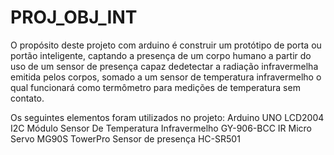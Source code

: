 # PROJ_OBJ_INT
O propósito deste projeto com arduino é construir um protótipo de porta ou portão inteligente, captando a presença de um corpo humano a partir do uso de um sensor de presença capaz dedetectar a radiação infravermelha emitida pelos corpos, somado a um sensor de temperatura infravermelho o qual funcionará como termômetro para medições de temperatura sem contato.

Os seguintes elementos foram utilizados no projeto:
Arduino UNO
LCD2004 I2C 
Módulo Sensor De Temperatura Infravermelho GY-906-BCC IR
Micro Servo MG90S TowerPro
Sensor de presença HC-SR501
